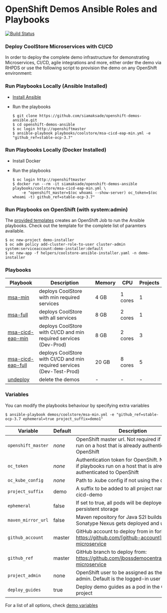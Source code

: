 # OpenShift Demos Ansible Roles and Playbooks
[![Build Status](https://travis-ci.org/siamaksade/openshift-demos-ansible.svg?branch=master)](https://travis-ci.org/siamaksade/openshift-demos-ansible)

### Deploy CoolStore Microservices with CI/CD
In order to deploy the complete demo infrastructure for demonstrating Microservices, CI/CD, 
agile integrations and more, either order the demo via RHPDS or use the following script to provision the demo
on any OpenShift environment:

### Run Playbooks Locally (Ansible Installed)

* [Install Ansible](http://docs.ansible.com/ansible/latest/intro_installation.html)
* Run the playbooks

  ```
  $ git clone https://github.com/siamaksade/openshift-demos-ansible.git
  $ cd openshift-demos-ansible
  $ oc login http://openshiftmaster
  $ ansible-playbook playbooks/coolstore/msa-cicd-eap-min.yml -e "github_ref=stable-ocp-3.7"
  ```

### Run Playbooks Locally (Docker Installed)

* Install Docker
* Run the playbooks

  ```
  $ oc login http://openshiftmaster
  $ docker run --rm -it siamaksade/openshift-demos-ansible playbooks/coolstore/msa-cicd-eap-min.yml \
      -e "openshift_master=$(oc whoami --show-server) oc_token=$(oc whoami -t) github_ref=stable-ocp-3.7"
  ```

### Run Playbooks on OpenShift (with system:admin)

The [provided templates](helpers/coolstore-ansible-installer.yaml) creates an OpenShift Job to run 
the Ansible playbooks. Check out the template for the complete list of paramters available.

  ```
  $ oc new-project demo-installer
  $ oc adm policy add-cluster-role-to-user cluster-admin system:serviceaccount:demo-installer:default
  $ oc new-app -f helpers/coolstore-ansible-installer.yaml -n demo-installer
  ```

### Playbooks

| Playbook                                                      | Description                                                             | Memory     | CPU     | Projects |
|---------------------------------------------------------------|-------------------------------------------------------------------------|------------|---------|----------|
| [msa-min](playbooks/coolstore/msa-min.yml)                    | deploys CoolStore with min required services                            | 4 GB       | 1 cores | 1        |
| [msa-full](playbooks/coolstore/msa-full.yml)                  | deploys CoolStore with all services                                     | 8 GB       | 2 cores | 1        |
| [msa-cicd-eap-min](playbooks/coolstore/msa-cicd-eap-min.yml)  | deploys CoolStore with CI/CD and min required services (Dev-Prod)       | 8 GB       | 2 cores | 3        |
| [msa-cicd-eap-full](playbooks/coolstore/msa-cicd-eap-full.yml)| deploys CoolStore with CI/CD and min required services (Dev-Test-Prod)  | 20 GB      | 8 cores | 5        |
| [undeploy](playbooks/coolstore/undeploy.yml)                  | delete the demos                                                        | -          | -       | -        |


### Variables

You can modify the playbooks behaviour by specifying extra variables

```
$ ansible-playbook demos/coolstore/msa-min.yml -e "github_ref=stable-ocp-3.7 ephemeral=true project_suffix=demo1"
```

| Variable             | Default   | Description                                                                                                            |
|----------------------|-----------|------------------------------------------------------------------------------------------------------------------------|
| `openshift_master`   | *none*    | OpenShift master url. Not required if playbooks run on a host that is already authenticated to OpenShift               |
| `oc_token`           | *none*    | Authentication token for OpenShift. Not required if playbooks run on a host that is already authenticated to OpenShift |
| `oc_kube_config`     | *none*    | Path to .kube config if not using the default                                                                          |
| `project_suffix`     | demo      | A suffix to be added to all project names e.g. cicd-demo                                                               |
| `ephemeral`          | false     | If set to true, all pods will be deployed without persistent storage                                                   |
| `maven_mirror_url`   | false     | Maven repository for Java S2I builds. If empty, Sonatype Nexus gets deployed and used                                  |
| `github_account`     | master    | GitHub account to deploy from in forked: https://github.com/[github-account]/coolstore-microservice                    |
| `github_ref`         | master    | GitHub branch to deploy from: https://github.com/jbossdemocentral/coolstore-microservice                               |
| `project_admin`      | none      | OpenShift user to be assigned as the project admin. Default is the logged-in user                                      |
| `deploy_guides`      | true      | Deploy demo guides as a pod in the CI/CD project                                                                       |


For a list of all options, check [demo variables](playbooks/coolstore/group_vars/all)